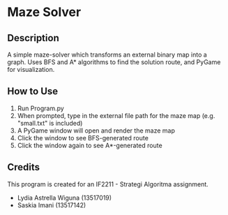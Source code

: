 # Maze Solver

## Description
A simple maze-solver which transforms an external binary map into a graph. Uses BFS and A* algorithms to find the solution route, and PyGame for visualization.

## How to Use
1. Run Program.py
2. When prompted, type in the external file path for the maze map (e.g. "small.txt" is included)
3. A PyGame window will open and render the maze map
4. Click the window to see BFS-generated route
5. Click the window again to see A*-generated route

## Credits
This program is created for an IF2211 - Strategi Algoritma assignment.
- Lydia Astrella Wiguna (13517019)
- Saskia Imani (13517142)